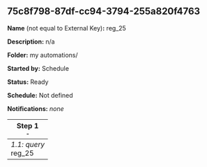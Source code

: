 ## 75c8f798-87df-cc94-3794-255a820f4763

**Name** (not equal to External Key)**:** reg_25

**Description:** n/a

**Folder:** my automations/

**Started by:** Schedule

**Status:** Ready

**Schedule:** Not defined

**Notifications:** _none_


| Step 1<br>_<small>-</small>_ |
| --- |
| _1.1: query_<br>reg_25 |
